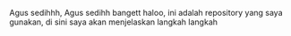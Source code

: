Agus sedihhh, Agus sedihh bangett
haloo, ini adalah repository yang saya gunakan, di sini saya akan menjelaskan langkah langkah
